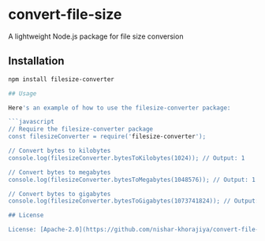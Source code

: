 # convert-file-size
A lightweight Node.js package for file size conversion

## Installation

```bash
npm install filesize-converter

## Usage

Here's an example of how to use the filesize-converter package:

```javascript
// Require the filesize-converter package
const filesizeConverter = require('filesize-converter');

// Convert bytes to kilobytes
console.log(filesizeConverter.bytesToKilobytes(1024)); // Output: 1

// Convert bytes to megabytes
console.log(filesizeConverter.bytesToMegabytes(1048576)); // Output: 1

// Convert bytes to gigabytes
console.log(filesizeConverter.bytesToGigabytes(1073741824)); // Output: 1

## License

License: [Apache-2.0](https://github.com/nishar-khorajiya/convert-file-size/blob/main/LICENSE)
